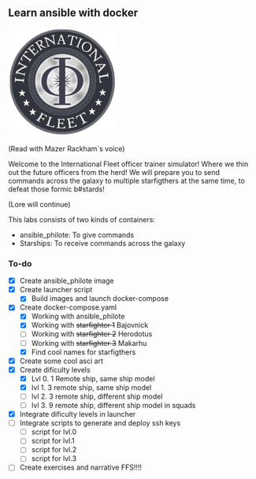 ## Learn ansible with docker

![](./srcs/png_internationalfleet_logo.png)

(Read with Mazer Rackham´s voice)

Welcome to the International Fleet officer trainer simulator! Where we thin out the future officers from the herd! We will prepare you to send commands across the galaxy to multiple starfigthers at the same time, to defeat those formic b#stards!

(Lore will continue)

This labs consists of two kinds of containers:

 * ansible_philote: To give commands
 * Starships: To receive commands across the galaxy

### To-do
 - [x] Create ansible_philote image
 - [x] Create launcher script
 	- [x] Build images and launch docker-compose
 - [x] Create docker-compose.yaml
 	- [x] Working with ansible_philote
 	- [x] Working with ~~starfighter 1~~ Bajovnick
 	- [ ] Working with ~~starfighter 2~~ Herodotus
 	- [ ] Working with ~~starfighter 3~~ Makarhu
 	- [x] Find cool names for starfigthers
 - [x] Create some cool asci art
 - [x] Create dificulty levels
 	- [x] Lvl 0. 1 Remote ship, same ship model
	- [x] lvl 1. 3 remote ship, same ship model
	- [ ] lvl 2. 3 remote ship, different ship model
	- [ ] lvl 3. 9 remote ship, different ship model in squads
 - [x] Integrate dificulty levels in launcher
 - [ ] Integrate scripts to generate and deploy ssh keys
 	- [ ] script for lvl.0
 	- [ ] script for lvl.1
 	- [ ] script for lvl.2
 	- [ ] script for lvl.3
 - [ ] Create exercises and narrative FFS!!!!

